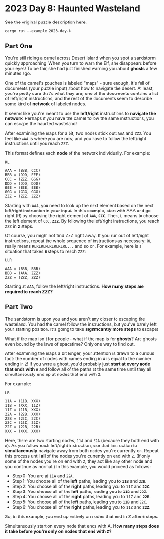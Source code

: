 # 2023 Day 8: Haunted Wasteland

See the original puzzle description [here].

```shell
cargo run --example 2023-day-8
```

## Part One

You're still riding a camel across Desert Island when you spot a sandstorm quickly approaching.
When you turn to warn the Elf, she disappears before your eyes! To be fair, she had just finished warning you
about **ghosts** a few minutes ago.

One of the camel's pouches is labeled "maps" - sure enough, it's full of documents (your puzzle input)
about how to navigate the desert. At least, you're pretty sure that's what they are; one of the documents contains a
list of left/right instructions, and the rest of the documents seem to describe some kind of **network** of labeled nodes.

It seems like you're meant to use the **left/right** instructions to **navigate the network**.
Perhaps if you have the camel follow the same instructions, you can escape the haunted wasteland!

After examining the maps for a bit, two nodes stick out: `AAA` and `ZZZ`. 
You feel like `AAA` is where you are now, and you have to follow the left/right instructions until you reach `ZZZ`.

This format defines each **node** of the network individually. For example:

```
RL

AAA = (BBB, CCC)
BBB = (DDD, EEE)
CCC = (ZZZ, GGG)
DDD = (DDD, DDD)
EEE = (EEE, EEE)
GGG = (GGG, GGG)
ZZZ = (ZZZ, ZZZ)
```

Starting with `AAA`, you need to look up the next element based on the next left/right instruction in your input.
In this example, start with AAA and go right (R) by choosing the right element of `AAA`, **`CCC`**.
Then, `L` means to choose the left element of `CCC`, **`ZZZ`**. By following the left/right instructions, 
you reach `ZZZ` in **`2`** steps.

Of course, you might not find ZZZ right away. If you run out of left/right instructions, repeat the whole sequence
of instructions as necessary: `RL` really means `RLRLRLRLRLRLRLRL...` and so on. For example, here is a situation
that takes **`6`** steps to reach `ZZZ`:

```
LLR

AAA = (BBB, BBB)
BBB = (AAA, ZZZ)
ZZZ = (ZZZ, ZZZ)
```

Starting at `AAA`, follow the left/right instructions. **How many steps are required to reach ZZZ?**

## Part Two

The sandstorm is upon you and you aren't any closer to escaping the wasteland. You had the camel follow the
instructions, but you've barely left your starting position. It's going to take **significantly more steps** to escape!

What if the map isn't for people - what if the map is for **ghosts**? Are ghosts even bound by the laws of spacetime?
Only one way to find out.

After examining the maps a bit longer, your attention is drawn to a curious fact: the number of nodes with
names ending in `A` is equal to the number ending in `Z`! If you were a ghost, you'd probably just **start at every
node that ends with `A`** and follow all of the paths at the same time until they all simultaneously
end up at nodes that end with `Z`.

For example:

```
LR

11A = (11B, XXX)
11B = (XXX, 11Z)
11Z = (11B, XXX)
22A = (22B, XXX)
22B = (22C, 22C)
22C = (22Z, 22Z)
22Z = (22B, 22B)
XXX = (XXX, XXX)
```

Here, there are two starting nodes, `11A` and `22A` (because they both end with `A`). As you follow each left/right
instruction, use that instruction to **simultaneously** navigate away from both nodes you're currently on.
Repeat this process until **all** of the nodes you're currently on end with `Z`. (If only some of the nodes you're on end
with `Z`, they act like any other node and you continue as normal.) In this example, you would proceed as follows:

- Step 0: You are at `11A` and `22A`.
- Step 1: You choose all of the **left** paths, leading you to **`11B`** and `22B`.
- Step 2: You choose all of the **right** paths, leading you to `11Z` and **`22C`**.
- Step 3: You choose all of the **left** paths, leading you to **`11B`** and `22Z`.
- Step 4: You choose all of the **right** paths, leading you to `11Z` and **`22B`**.
- Step 5: You choose all of the **left** paths, leading you to **`11B`** and `22C`.
- Step 6: You choose all of the **right** paths, leading you to `11Z` and **`22Z`**.

So, in this example, you end up entirely on nodes that end in Z after **`6`** steps.

Simultaneously start on every node that ends with A. **How many steps does it take
before you're only on nodes that end with `Z`?**

[here]: https://adventofcode.com/2023/day/8
